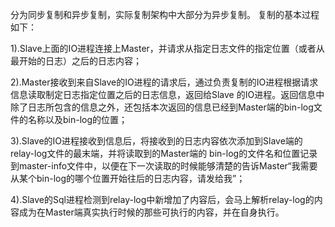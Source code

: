 分为同步复制和异步复制，实际复制架构中大部分为异步复制。 复制的基本过程如下：

1).Slave上面的IO进程连接上Master，并请求从指定日志文件的指定位置（或者从最开始的日志）之后的日志内容；

2).Master接收到来自Slave的IO进程的请求后，通过负责复制的IO进程根据请求信息读取制定日志指定位置之后的日志信息，返回给Slave 的IO进程。返回信息中除了日志所包含的信息之外，还包括本次返回的信息已经到Master端的bin-log文件的名称以及bin-log的位置；  

3).Slave的IO进程接收到信息后，将接收到的日志内容依次添加到Slave端的relay-log文件的最末端，并将读取到的Master端的 bin-log的文件名和位置记录到master-info文件中，以便在下一次读取的时候能够清楚的告诉Master“我需要从某个bin-log的哪个位置开始往后的日志内容，请发给我”；  

4).Slave的Sql进程检测到relay-log中新增加了内容后，会马上解析relay-log的内容成为在Master端真实执行时候的那些可执行的内容，并在自身执行。



